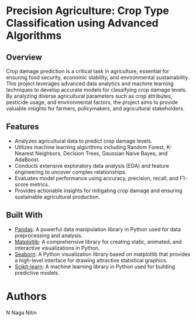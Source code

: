 # Precision Agriculture: Crop Type Classification using Advanced Algorithms

## Overview

Crop damage prediction is a critical task in agriculture, essential for ensuring food security, economic stability, and environmental sustainability. This project leverages advanced data analytics and machine learning techniques to develop accurate models for classifying crop damage levels. By analyzing diverse agricultural parameters such as crop attributes, pesticide usage, and environmental factors, the project aims to provide valuable insights for farmers, policymakers, and agricultural stakeholders.

## Features

- Analyzes agricultural data to predict crop damage levels.
- Utilizes machine learning algorithms including Random Forest, K-Nearest Neighbors, Decision Trees, Gaussian Naive Bayes, and AdaBoost.
- Conducts extensive exploratory data analysis (EDA) and feature engineering to uncover complex relationships.
- Evaluates model performance using accuracy, precision, recall, and F1-score metrics.
- Provides actionable insights for mitigating crop damage and ensuring sustainable agricultural production.

## Built With

- [Pandas](https://pandas.pydata.org/): A powerful data manipulation library in Python used for data preprocessing and analysis.
- [Matplotlib](https://matplotlib.org/): A comprehensive library for creating static, animated, and interactive visualizations in Python.
- [Seaborn](https://seaborn.pydata.org/): A Python visualization library based on matplotlib that provides a high-level interface for drawing attractive statistical graphics.
- [Scikit-learn](https://scikit-learn.org/): A machine learning library in Python used for building predictive models.


# Authors
N Naga Nitin


